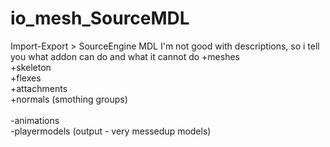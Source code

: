 # io_mesh_SourceMDL
Import-Export > SourceEngine MDL
I'm not good with descriptions, so i tell you what addon can do and what it cannot do
  +meshes<br />
  +skeleton<br />
  +flexes<br />
  +attachments<br />
  +normals (smothing groups)<br />
  <br />
  -animations<br />
  -playermodels (output - very messedup models)<br />
